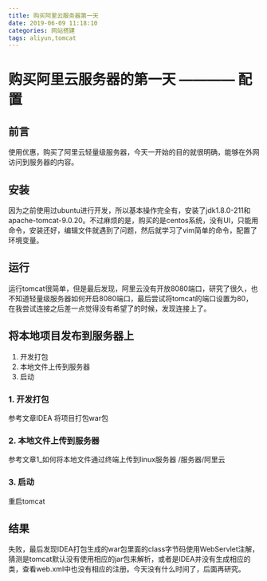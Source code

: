 ```yaml
---
title: 购买阿里云服务器第一天
date: 2019-06-09 11:18:10
categories: 网站搭建
tags: aliyun,tomcat
---
```


# 购买阿里云服务器的第一天 ———— 配置

## 前言
使用优惠，购买了阿里云轻量级服务器，今天一开始的目的就很明确，能够在外网访问到服务器的内容。

## 安装
因为之前使用过ubuntu进行开发，所以基本操作完全有，安装了jdk1.8.0-211和apache-tomcat-9.0.20。不过麻烦的是，购买的是centos系统，没有UI，只能用命令，安装还好，编辑文件就遇到了问题，然后就学习了vim简单的命令，配置了环境变量。

## 运行
运行tomcat很简单，但是最后发现，阿里云没有开放8080端口，研究了很久，也不知道轻量级服务器如何开启8080端口，最后尝试将tomcat的端口设置为80，在我尝试连接之后差一点觉得没有希望了的时候，发现连接上了。

## 将本地项目发布到服务器上
1. 开发打包
2. 本地文件上传到服务器
3. 启动

### 1. 开发打包
参考文章IDEA 将项目打包war包

### 2. 本地文件上传到服务器
参考文章1_如何将本地文件通过终端上传到linux服务器 /服务器/阿里云

### 3. 启动
重启tomcat

## 结果
失败，最后发现IDEA打包生成的war包里面的class字节码使用WebServlet注解，猜测是tomcat默认没有使用相应的jar包来解析，或者是IDEA并没有生成相应的类，查看web.xml中也没有相应的注册。今天没有什么时间了，后面再研究。